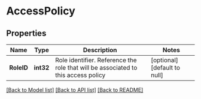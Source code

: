 # AccessPolicy

## Properties
Name | Type | Description | Notes
------------ | ------------- | ------------- | -------------
**RoleID** | **int32** | Role identifier. Reference the role that will be associated to this access policy | [optional] [default to null]

[[Back to Model list]](../README.md#documentation-for-models) [[Back to API list]](../README.md#documentation-for-api-endpoints) [[Back to README]](../README.md)


